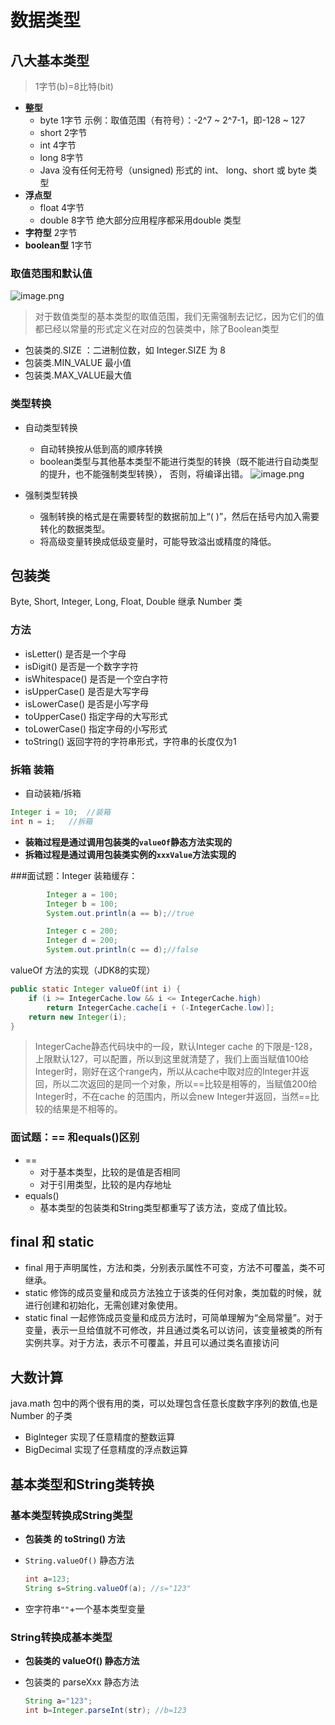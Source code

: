 # 数据类型
## 八大基本类型
>1字节(b)=8比特(bit)
- **整型**
  - byte 1字节 示例：取值范围（有符号）：-2^7 ~ 2^7-1，即-128 ~ 127 
  - short 2字节
  - int 4字节
  - long 8字节
  - Java 没有任何无符号（unsigned) 形式的 int、 long、short 或 byte 类型
- **浮点型**
  - float 4字节
  - double 8字节 绝大部分应用程序都采用double 类型
- **字符型** 2字节
- **boolean型** 1字节

### 取值范围和默认值
   ![image.png](https://upload-images.jianshu.io/upload_images/3264374-c67784a27669f745.png?imageMogr2/auto-orient/strip%7CimageView2/2/w/1240)

> 对于数值类型的基本类型的取值范围，我们无需强制去记忆，因为它们的值都已经以常量的形式定义在对应的包装类中，除了Boolean类型
- 包装类的.SIZE ：二进制位数，如 Integer.SIZE 为 8
- 包装类.MIN_VALUE 最小值
- 包装类.MAX_VALUE最大值



### 类型转换

- 自动类型转换
  - 自动转换按从低到高的顺序转换
  - boolean类型与其他基本类型不能进行类型的转换（既不能进行自动类型的提升，也不能强制类型转换）， 否则，将编译出错。
    ![image.png](https://upload-images.jianshu.io/upload_images/3264374-45cdbe0b9b8ce3f5.png?imageMogr2/auto-orient/strip%7CimageView2/2/w/1240)

- 强制类型转换
  - 强制转换的格式是在需要转型的数据前加上“( )”，然后在括号内加入需要转化的数据类型。
  - 将高级变量转换成低级变量时，可能导致溢出或精度的降低。

## 包装类
Byte, Short, Integer, Long, Float, Double 继承 Number 类

### 方法
- isLetter() 是否是一个字母 
- isDigit() 是否是一个数字字符 
- isWhitespace() 是否是一个空白字符 
- isUpperCase() 是否是大写字母 
- isLowerCase() 是否是小写字母 
- toUpperCase() 指定字母的大写形式 
- toLowerCase() 指定字母的小写形式
- toString() 返回字符的字符串形式，字符串的长度仅为1

### 拆箱 装箱

- 自动装箱/拆箱

```java
Integer i = 10;  //装箱
int n = i;   //拆箱
```

- **装箱过程是通过调用包装类的`valueOf`静态方法实现的**
- **拆箱过程是通过调用包装类实例的`xxxValue`方法实现的**

###面试题：Integer 装箱缓存：

```java
        Integer a = 100;
        Integer b = 100;
        System.out.println(a == b);//true

        Integer c = 200;
        Integer d = 200;
        System.out.println(c == d);//false
```

valueOf 方法的实现（JDK8的实现）

```java
public static Integer valueOf(int i) {
    if (i >= IntegerCache.low && i <= IntegerCache.high)
        return IntegerCache.cache[i + (-IntegerCache.low)];
    return new Integer(i);
}
```

> IntegerCache静态代码块中的一段，默认Integer cache 的下限是-128，上限默认127，可以配置，所以到这里就清楚了，我们上面当赋值100给Integer时，刚好在这个range内，所以从cache中取对应的Integer并返回，所以二次返回的是同一个对象，所以==比较是相等的，当赋值200给Integer时，不在cache 的范围内，所以会new Integer并返回，当然==比较的结果是不相等的。



### 面试题：== 和equals()区别
- == 
  - 对于基本类型，比较的是值是否相同
  - 对于引用类型，比较的是内存地址
- equals()
  - 基本类型的包装类和String类型都重写了该方法，变成了值比较。



## final 和 static
- final 用于声明属性，方法和类，分别表示属性不可变，方法不可覆盖，类不可继承。
- static 修饰的成员变量和成员方法独立于该类的任何对象，类加载的时候，就进行创建和初始化，无需创建对象使用。
 - static final 一起修饰成员变量和成员方法时，可简单理解为“全局常量”。对于变量，表示一旦给值就不可修改，并且通过类名可以访问，该变量被类的所有实例共享。对于方法，表示不可覆盖，并且可以通过类名直接访问



## 大数计算

java.math 包中的两个很有用的类，可以处理包含任意长度数字序列的数值,也是 Number 的子类

- Biglnteger 实现了任意精度的整数运算
- BigDecimal 实现了任意精度的浮点数运算


## 基本类型和String类转换

### 基本类型转换成String类型

  - **包装类 的 toString() 方法**

  - `String.valueOf()` 静态方法

    ```java
    int a=123;
    String s=String.valueOf(a); //s="123"
    ```

  - 空字符串`""`+一个基本类型变量

### String转换成基本类型

  - **包装类的 valueOf() 静态方法**

  - 包装类的 parseXxx 静态方法

    ```java
    String a="123";
    int b=Integer.parseInt(str); //b=123
    ```
